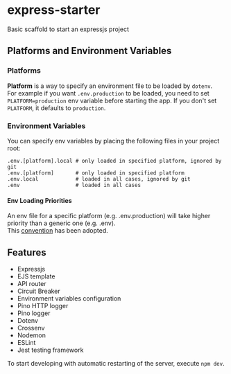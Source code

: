 # express-starter
Basic scaffold to start an expressjs project

## Platforms and Environment Variables
### Platforms
**Platform** is a way to specify an environment file to be loaded by `dotenv`.  
For example if you want `.env.production` to be loaded, you need to set `PLATFORM=production` env variable before starting the app. If you don't set `PLATFORM`, it defaults to `production`.

### Environment Variables
You can specify env variables by placing the following files in your project root:
```shell
.env.[platform].local # only loaded in specified platform, ignored by git
.env.[platform]       # only loaded in specified platform
.env.local            # loaded in all cases, ignored by git
.env                  # loaded in all cases
```

#### Env Loading Priorities
An env file for a specific platform (e.g. .env.production) will take higher priority than a generic one (e.g. .env).  
This [convention](https://github.com/bkeepers/dotenv#what-other-env-files-can-i-use) has been adopted.

## Features
- Expressjs
- EJS template
- API router
- Circuit Breaker
- Environment variables configuration
- Pino HTTP logger
- Pino logger
- Dotenv
- Crossenv
- Nodemon
- ESLint
- Jest testing framework



To start developing with automatic restarting of the server, execute `npm dev`.
